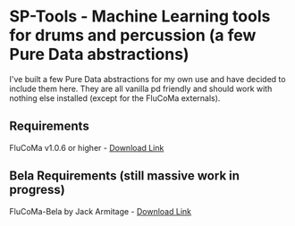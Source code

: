 # SP-Tools - Machine Learning tools for drums and percussion (a few Pure Data abstractions)
I've built a few Pure Data abstractions for my own use and have decided to include them here.
They are all vanilla pd friendly and should work with nothing else installed (except for the FluCoMa externals).

## Requirements
FluCoMa v1.0.6 or higher - [Download Link](https://github.com/flucoma/flucoma-pd/releases/latest)  

## Bela Requirements (still massive work in progress)
FluCoMa-Bela by Jack Armitage - [Download Link](https://github.com/jarmitage/flucoma-bela)  